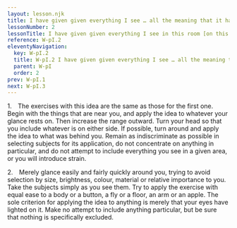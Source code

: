```yaml
---
layout: lesson.njk
title: I have given given everything I see … all the meaning that it has for me
lessonNumber: 2
lessonTitle: I have given given everything I see in this room [on this street, from this window, in this place] all the meaning that it has for me.
reference: W-pI.2
eleventyNavigation:
  key: W-pI.2
  title: W-pI.2 I have given given everything I see … all the meaning that it has for me
  parent: W-pI
  order: 2
prev: W-pI.1
next: W-pI.3
---
```


1. The exercises with this idea are the same as those for the first one. 
Begin with the things that are near you, and apply the idea to whatever your glance rests on. 
Then increase the range outward. 
Turn your head so that you include whatever is on either side. 
If possible, turn around and apply the idea to what was behind you. 
Remain as indiscriminate as possible in selecting subjects for its application, do not concentrate on anything in particular, and do not attempt to include everything you see in a given area, or you will introduce strain.

2. Merely glance easily and fairly quickly around you, trying to avoid selection by size, brightness, colour, material or relative importance to you. 
Take the subjects simply as you see them. 
Try to apply the exercise with equal ease to a body or a button, a fly or a floor, an arm or an apple. 
The sole criterion for applying the idea to anything is merely that your eyes have lighted on it. 
Make no attempt to include anything particular, but be sure that nothing is specifically excluded.
